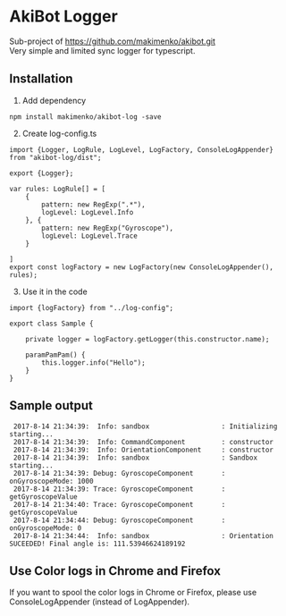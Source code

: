 # AkiBot Logger
Sub-project of https://github.com/makimenko/akibot.git<br>
Very simple and limited sync logger for typescript.

## Installation
1. Add dependency
```
npm install makimenko/akibot-log -save
```

2. Create log-config.ts
```
import {Logger, LogRule, LogLevel, LogFactory, ConsoleLogAppender} from "akibot-log/dist";

export {Logger};

var rules: LogRule[] = [
    {
        pattern: new RegExp(".*"),
        logLevel: LogLevel.Info
    }, {
        pattern: new RegExp("Gyroscope"),
        logLevel: LogLevel.Trace
    }

]
export const logFactory = new LogFactory(new ConsoleLogAppender(), rules);
```

3. Use it in the code
```
import {logFactory} from "../log-config";

export class Sample {

    private logger = logFactory.getLogger(this.constructor.name);

    paramPamPam() {
        this.logger.info("Hello");
    }
}
```

## Sample output
```
 2017-8-14 21:34:39:  Info: sandbox                  : Initializing starting...
 2017-8-14 21:34:39:  Info: CommandComponent         : constructor
 2017-8-14 21:34:39:  Info: OrientationComponent     : constructor
 2017-8-14 21:34:39:  Info: sandbox                  : Sandbox starting...
 2017-8-14 21:34:39: Debug: GyroscopeComponent       : onGyroscopeMode: 1000
 2017-8-14 21:34:39: Trace: GyroscopeComponent       : getGyroscopeValue
 2017-8-14 21:34:40: Trace: GyroscopeComponent       : getGyroscopeValue
 2017-8-14 21:34:44: Debug: GyroscopeComponent       : onGyroscopeMode: 0
 2017-8-14 21:34:44:  Info: sandbox                  : Orientation SUCEEDED! Final angle is: 111.53946624189192
 ```

## Use Color logs in Chrome and Firefox
If you want to spool the color logs in Chrome or Firefox, please use ConsoleLogAppender (instead of LogAppender).
